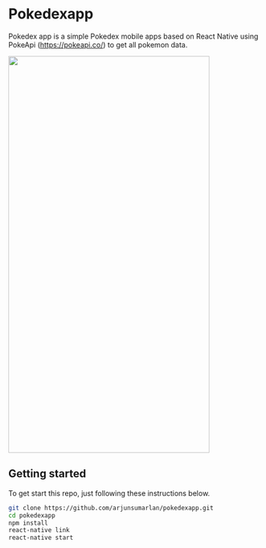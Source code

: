 # Pokedexapp

Pokedex app is a simple Pokedex mobile apps based on React Native using PokeApi (https://pokeapi.co/) to get all pokemon data.

<img src="https://github.com/arjunsumarlan/pokedexapp/blob/master/Pokedexapp.gif" width="400" height="790">

## Getting started

To get start this repo, just following these instructions below.

```sh
git clone https://github.com/arjunsumarlan/pokedexapp.git
cd pokedexapp
npm install
react-native link
react-native start
```

